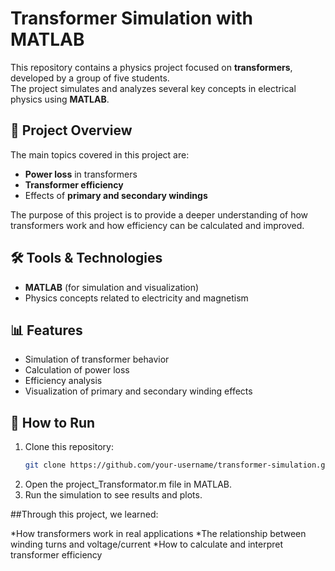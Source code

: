# Transformer Simulation with MATLAB

This repository contains a physics project focused on **transformers**, developed by a group of five students.  
The project simulates and analyzes several key concepts in electrical physics using **MATLAB**.

## 🔌 Project Overview
The main topics covered in this project are:
- **Power loss** in transformers  
- **Transformer efficiency**  
- Effects of **primary and secondary windings**  

The purpose of this project is to provide a deeper understanding of how transformers work and how efficiency can be calculated and improved.

## 🛠️ Tools & Technologies
- **MATLAB** (for simulation and visualization)  
- Physics concepts related to electricity and magnetism  

## 📊 Features
- Simulation of transformer behavior  
- Calculation of power loss  
- Efficiency analysis  
- Visualization of primary and secondary winding effects  

## 🚀 How to Run
1. Clone this repository:
   ```bash
   git clone https://github.com/your-username/transformer-simulation.git
2. Open the project_Transformator.m file in MATLAB.
3. Run the simulation to see results and plots.

##Through this project, we learned:

*How transformers work in real applications
*The relationship between winding turns and voltage/current
*How to calculate and interpret transformer efficiency
